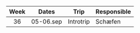 | Week  |   Dates   |      Trip      | Responsible |
| :---: | :-------: | :------------: | ----------- |
|  36   | 05-06.sep |   Introtrip    | Schæfen     |

<!-- 
|  39   | 26-28.sep |     Trip!      | Schæfen     |
|  42   | 17-18.oct |   TOSSGiade    | The Board   |
|  45   | 07-09.nov | Halloween-trip | Schæfen     |
|  48   | 28-30.nov |  Tacosgiving   | Schæfen     |
|  --   | 31-01.jan | New Years trip | Schæfen     |
 -->
<!-- 
|  38   | 19-21.sep |        Trip!         | Schæfen   |
|  41   | 10-12.oct |      TOSSGiade       | The Board |
|  44   | 31-02.nov |    Halloween-trip    | Schæfen   |
|  47   | 21-23.nov |    Tacosgiving       | Schæfen   |
|  50   | 12-14.dec | Exam-depression-trip | Schæfen   |

TODO få svar om hva som er riktig og legge til lenke i content/permanent/_index...
 -->
